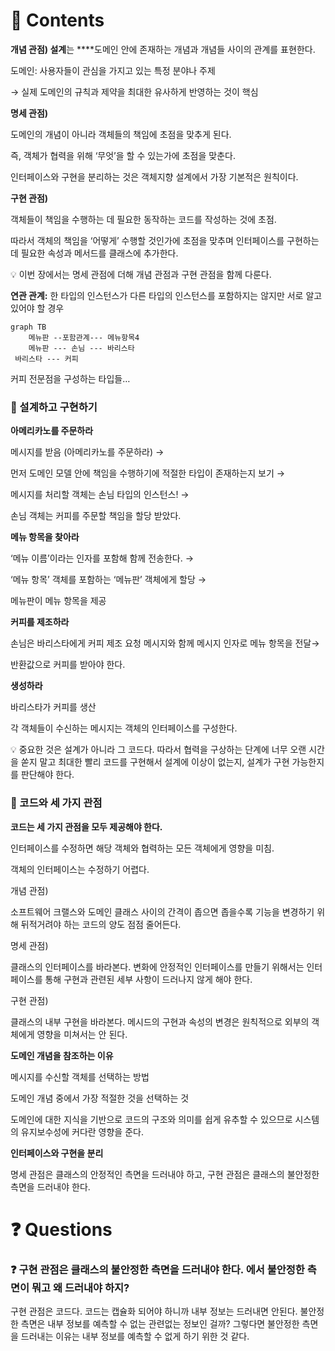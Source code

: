 # 📌 Contents

**개념 관점) 설계**는 ****도메인 안에 존재하는 개념과 개념들 사이의 관계를 표현한다.

도메인: 사용자들이 관심을 가지고 있는 특정 분야나 주제

→ 실제 도메인의 규칙과 제약을 최대한 유사하게 반영하는 것이 핵심

**명세 관점)** 

도메인의 개념이 아니라 객체들의 책임에 초점을 맞추게 된다.

즉, 객체가 협력을 위해 ‘무엇’을 할 수 있는가에 초점을 맞춘다.

인터페이스와 구현을 분리하는 것은 객체지향 설계에서 가장 기본적은 원칙이다.

**구현 관점)**

객체들이 책임을 수행하는 데 필요한 동작하는 코드를 작성하는 것에 초점.

따라서 객체의 책임을 ‘어떻게’ 수행할 것인가에 초점을 맞추며 인터페이스를 구현하는 데 필요한 속성과 메서드를 클래스에 추가한다.

<aside>
💡 이번 장에서는 명세 관점에 더해 개념 관점과 구현 관점을 함께 다룬다.

</aside>

**연관 관계:** 한 타입의 인스턴스가 다른 타입의 인스턴스를 포함하지는 않지만 서로 알고 있어야 할 경우

```mermaid
graph TB
	메뉴판 --포함관계--- 메뉴항목4
	메뉴판 --- 손님 --- 바리스타 
 바리스타 --- 커피

```

커피 전문점을 구성하는 타입들…

### 📌 설계하고 구현하기

**아메리카노를 주문하라**

메시지를 받음 (아메리카노를 주문하라) →

먼저 도메인 모델 안에 책임을 수행하기에 적절한 타입이 존재하는지 보기 →

메시지를 처리할 객체는 손님 타입의 인스턴스! →

손님 객체는 커피를 주문할 책임을 할당 받았다.

**메뉴 항목을 찾아라**

‘메뉴 이름’이라는 인자를 포함해 함께 전송한다. →

‘메뉴 항목’ 객체를 포함하는 ‘메뉴판’ 객체에게 할당 →

메뉴판이 메뉴 항목을 제공

**커피를 제조하라**

손님은 바리스타에게 커피 제조 요청 메시지와 함께 메시지 인자로 메뉴 항목을 전달→

반환값으로 커피를 받아야 한다.

**생성하라**

바리스타가 커피를 생산

각 객체들이 수신하는 메시지는 객체의 인터페이스를 구성한다.

<aside>
💡 중요한 것은 설계가 아니라 그 코드다. 따라서 협력을 구상하는 단계에 너무 오랜 시간을 쏟지 말고 최대한 빨리 코드를 구현해서 설계에 이상이 없는지, 설계가 구현 가능한지를 판단해야 한다.

</aside>

### 📌 코드와 세 가지 관점

**코드는 세 가지 관점을 모두 제공해야 한다.**

인터페이스를 수정하면 해당 객체와 협력하는 모든 객체에게 영향을 미침.

객체의 인터페이스는 수정하기 어렵다.

개념 관점)

소프트웨어 크랠스와 도메인 클래스 사이의 간격이 좁으면 좁을수록 기능을 변경하기 위해 뒤적거려야 하는 코드의 양도 점점 줄어든다.

명세 관점)

클래스의 인터페이스를 바라본다. 변화에 안정적인 인터페이스를 만들기 위해서는 인터페이스를 통해 구현과 관련된 세부 사항이 드러나지 않게 해야 한다.

구현 관점)

클래스의 내부 구현을 바라본다. 메시드의 구현과 속성의 변경은 원칙적으로 외부의 객체에게 영향을 미쳐서는 안 된다.

**도메인 개념을 참조하는 이유**

메시지를 수신할 객체를 선택하는 방법

도메인 개념 중에서 가장 적절한 것을 선택하는 것

도메인에 대한 지식을 기반으로 코드의 구조와 의미를 쉽게 유추할 수 있으므로 시스템의 유지보수성에 커다란 영향을 준다.

**인터페이스와 구현을 분리**

명세 관점은 클래스의 안정적인 측면을 드러내야 하고, 구현 관점은 클래스의 불안정한 측면을 드러내야 한다.

# ❓ Questions

### ❓ 구현 관점은 클래스의 불안정한 측면을 드러내야 한다. 에서 불안정한 측면이 뭐고 왜 드러내야 하지?

구현 관점은 코드다. 코드는 캡슐화 되어야 하니까 내부 정보는 드러내면 안된다. 불안정한 측면은 내부 정보를 예측할 수 없는 관련없는 정보인 걸까? 그렇다면 불안정한 측면을 드러내는 이유는 내부 정보를 예측할 수 없게 하기 위한 것 같다.
